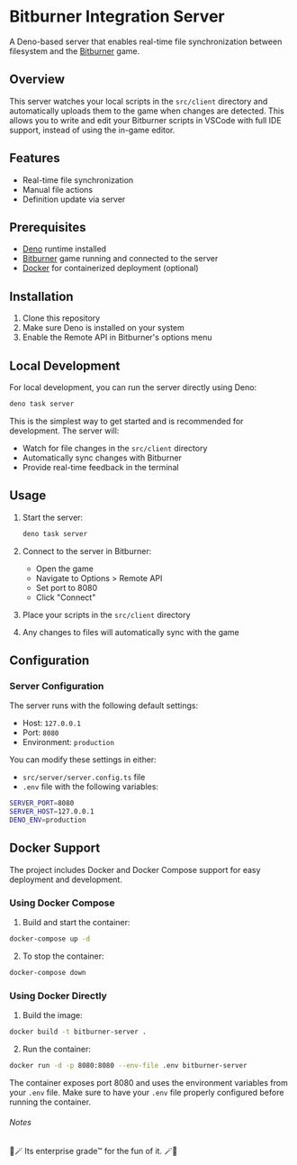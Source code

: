 # Bitburner Integration Server

A Deno-based server that enables real-time file synchronization between filesystem and the
[Bitburner](https://danielyxie.github.io/bitburner/) game.

## Overview

This server watches your local scripts in the `src/client` directory and automatically uploads them to the game when
changes are detected. This allows you to write and edit your Bitburner scripts in VSCode with full IDE support, instead
of using the in-game editor.

## Features

- Real-time file synchronization
- Manual file actions
- Definition update via server

## Prerequisites

- [Deno](https://deno.land/) runtime installed
- [Bitburner](https://danielyxie.github.io/bitburner/) game running and connected to the server
- [Docker](https://www.docker.com/) for containerized deployment (optional)

## Installation

1. Clone this repository
2. Make sure Deno is installed on your system
3. Enable the Remote API in Bitburner's options menu

## Local Development

For local development, you can run the server directly using Deno:

```bash
deno task server
```

This is the simplest way to get started and is recommended for development. The server will:

- Watch for file changes in the `src/client` directory
- Automatically sync changes with Bitburner
- Provide real-time feedback in the terminal

## Usage

1. Start the server:
   ```bash
   deno task server
   ```

2. Connect to the server in Bitburner:
   - Open the game
   - Navigate to Options > Remote API
   - Set port to 8080
   - Click "Connect"

3. Place your scripts in the `src/client` directory
4. Any changes to files will automatically sync with the game

## Configuration

### Server Configuration

The server runs with the following default settings:

- Host: `127.0.0.1`
- Port: `8080`
- Environment: `production`

You can modify these settings in either:

- `src/server/server.config.ts` file
- `.env` file with the following variables:

```bash
SERVER_PORT=8080
SERVER_HOST=127.0.0.1
DENO_ENV=production
```

## Docker Support

The project includes Docker and Docker Compose support for easy deployment and development.

### Using Docker Compose

1. Build and start the container:

```bash
docker-compose up -d
```

2. To stop the container:

```bash
docker-compose down
```

### Using Docker Directly

1. Build the image:

```bash
docker build -t bitburner-server .
```

2. Run the container:

```bash
docker run -d -p 8080:8080 --env-file .env bitburner-server
```

The container exposes port 8080 and uses the environment variables from your `.env` file. Make sure to have your `.env`
file properly configured before running the container.

###### Notes

🔮🪄 Its enterprise grade™ for the fun of it. 🪄🔮
